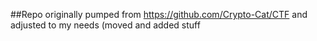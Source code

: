 ##Repo originally pumped from https://github.com/Crypto-Cat/CTF and adjusted to my needs (moved and added stuff
